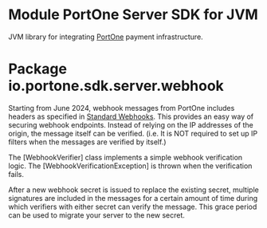 # Module PortOne Server SDK for JVM

JVM library for integrating [PortOne](https://portone.io) payment
infrastructure.

# Package io.portone.sdk.server.webhook

Starting from June 2024, webhook messages from PortOne includes headers as
specified in [Standard Webhooks](https://www.standardwebhooks.com/). This
provides an easy way of securing webhook endpoints. Instead of relying on the IP
addresses of the origin, the message itself can be verified. (i.e. It is NOT
required to set up IP filters when the messages are verified by itself.)

The [WebhookVerifier] class implements a simple webhook verification logic. The
[WebhookVerificationException] is thrown when the verification fails.

After a new webhook secret is issued to replace the existing secret, multiple
signatures are included in the messages for a certain amount of time during
which verifiers with either secret can verify the message. This grace period can
be used to migrate your server to the new secret.
